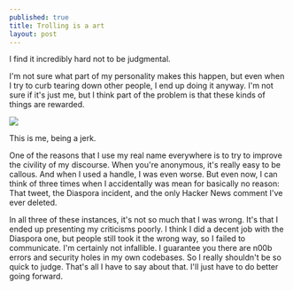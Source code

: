 ```yaml
---
published: true
title: Trolling is a art
layout: post
---
```


I find it incredibly hard not to be judgmental.

I'm not sure what part of my personality makes this happen, but even
when I try to curb tearing down other people, I end up doing it
anyway. I'm not sure if it's just me, but I think part of the problem
is that these kinds of things are rewarded.

![][1]

This is me, being a jerk.

One of the reasons that I use my real name everywhere is to try to
improve the civility of my discourse. When you're anonymous, it's
really easy to be callous. And when I used a handle, I was even worse.
But even now, I can think of three times when I accidentally was mean
for basically no reason: That tweet, the Diaspora incident, and the
only Hacker News comment I've ever deleted.

In all three of these instances, it's not so much that I was wrong.
It's that I ended up presenting my criticisms poorly. I think I did a
decent job with the Diaspora one, but people still took it the wrong
way, so I failed to communicate. I'm certainly not infallible. I
guarantee you there are n00b errors and security holes in my own
codebases. So I really shouldn't be so quick to judge.
That's all I have to say about that. I'll just have to do better going
forward.

   [1]: /images/stevesajerk.png

